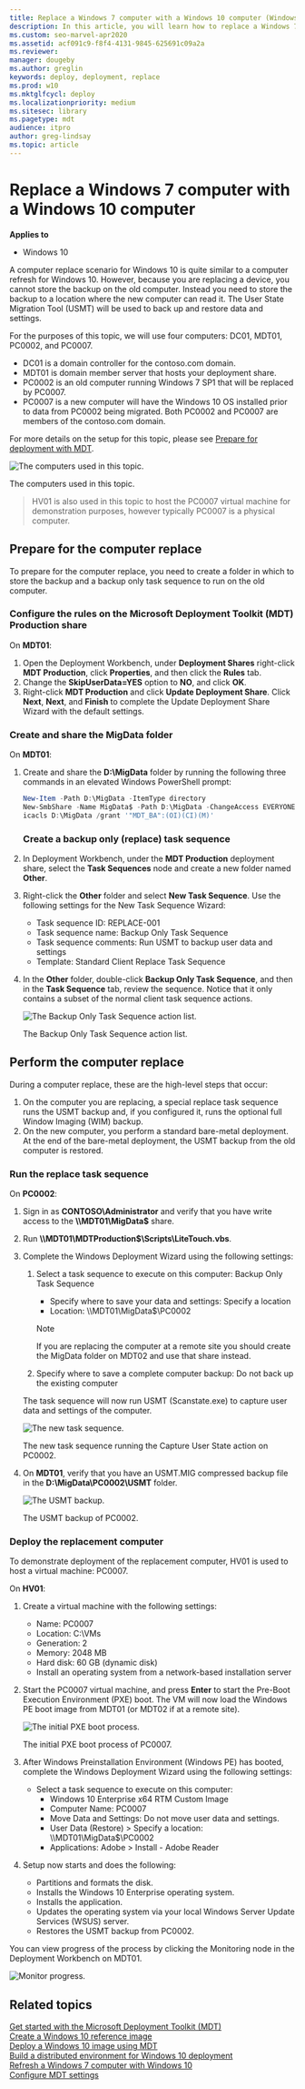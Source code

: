 ```yaml
---
title: Replace a Windows 7 computer with a Windows 10 computer (Windows 10)
description: In this article, you will learn how to replace a Windows 7 device with a Windows 10 device.
ms.custom: seo-marvel-apr2020
ms.assetid: acf091c9-f8f4-4131-9845-625691c09a2a
ms.reviewer: 
manager: dougeby
ms.author: greglin
keywords: deploy, deployment, replace
ms.prod: w10
ms.mktglfcycl: deploy
ms.localizationpriority: medium
ms.sitesec: library
ms.pagetype: mdt
audience: itpro
author: greg-lindsay
ms.topic: article
---
```


# Replace a Windows 7 computer with a Windows 10 computer

**Applies to**
-   Windows 10

A computer replace scenario for Windows 10 is quite similar to a computer refresh for Windows 10. However, because you are replacing a device, you cannot store the backup on the old computer. Instead you need to store the backup to a location where the new computer can read it. The User State Migration Tool (USMT) will be used to back up and restore data and settings. 

For the purposes of this topic, we will use four computers: DC01, MDT01, PC0002, and PC0007. 
- DC01 is a domain controller for the contoso.com domain.
- MDT01 is domain member server that hosts your deployment share.
- PC0002 is an old computer running Windows 7 SP1 that will be replaced by PC0007. 
- PC0007 is a new computer will have the Windows 10 OS installed prior to data from PC0002 being migrated. Both PC0002 and PC0007 are members of the contoso.com domain.

For more details on the setup for this topic, please see [Prepare for deployment with MDT](prepare-for-windows-deployment-with-mdt.md).

![The computers used in this topic.](../images/mdt-03-fig01.png)

The computers used in this topic.

>HV01 is also used in this topic to host the PC0007 virtual machine for demonstration purposes, however typically PC0007 is a physical computer.

## Prepare for the computer replace

 To prepare for the computer replace, you need to create a folder in which to store the backup and a backup only task sequence to run on the old computer.

### Configure the rules on the Microsoft Deployment Toolkit (MDT) Production share

On **MDT01**:

1. Open the Deployment Workbench, under **Deployment Shares** right-click **MDT Production**, click **Properties**, and then click the **Rules** tab.
2. Change the **SkipUserData=YES** option to **NO**, and click **OK**.
3. Right-click **MDT Production** and click **Update Deployment Share**. Click **Next**, **Next**, and **Finish** to complete the Update Deployment Share Wizard with the default settings.

### Create and share the MigData folder

On **MDT01**:

1. Create and share the **D:\\MigData** folder by running the following three commands in an elevated Windows PowerShell prompt:
   ``` powershell
   New-Item -Path D:\MigData -ItemType directory
   New-SmbShare -Name MigData$ -Path D:\MigData -ChangeAccess EVERYONE
   icacls D:\MigData /grant '"MDT_BA":(OI)(CI)(M)'
   ```
   ### Create a backup only (replace) task sequence

2. In Deployment Workbench, under the **MDT Production** deployment share, select the **Task Sequences** node and create a new folder named **Other**.

3. Right-click the **Other** folder and select **New Task Sequence**. Use the following settings for the New Task Sequence Wizard:

   * Task sequence ID: REPLACE-001
   * Task sequence name: Backup Only Task Sequence
   * Task sequence comments: Run USMT to backup user data and settings
   * Template: Standard Client Replace Task Sequence

4. In the **Other** folder, double-click **Backup Only Task Sequence**, and then in the **Task Sequence** tab, review the sequence. Notice that it only contains a subset of the normal client task sequence actions.

   ![The Backup Only Task Sequence action list.](../images/mdt-03-fig02.png "The Backup Only Task Sequence action list")

   The Backup Only Task Sequence action list.

## Perform the computer replace

During a computer replace, these are the high-level steps that occur:

1.  On the computer you are replacing, a special replace task sequence runs the USMT backup and, if you configured it, runs the optional full Window Imaging (WIM) backup.
2.  On the new computer, you perform a standard bare-metal deployment. At the end of the bare-metal deployment, the USMT backup from the old computer is restored.

### Run the replace task sequence

On **PC0002**:

1.  Sign in as **CONTOSO\\Administrator** and verify that you have write access to the **\\\\MDT01\\MigData$** share.
2.  Run **\\\\MDT01\\MDTProduction$\\Scripts\\LiteTouch.vbs**.
3.  Complete the Windows Deployment Wizard using the following settings:

    1.  Select a task sequence to execute on this computer: Backup Only Task Sequence
        * Specify where to save your data and settings: Specify a location
        * Location: \\\\MDT01\\MigData$\\PC0002
        
        >[!NOTE]
        >If you are replacing the computer at a remote site you should create the MigData folder on MDT02 and use that share instead.
         
    2.  Specify where to save a complete computer backup: Do not back up the existing computer

    The task sequence will now run USMT (Scanstate.exe) to capture user data and settings of the computer.

    ![The new task sequence.](../images/mdt-03-fig03.png "The new task sequence")

    The new task sequence running the Capture User State action on PC0002.

4.  On **MDT01**, verify that you have an USMT.MIG compressed backup file in the **D:\\MigData\\PC0002\\USMT** folder.

    ![The USMT backup.](../images/mdt-03-fig04.png "The USMT backup")

    The USMT backup of PC0002.

### Deploy the replacement computer

To demonstrate deployment of the replacement computer, HV01 is used to host a virtual machine: PC0007.

On **HV01**:

1.  Create a virtual machine with the following settings:

    * Name: PC0007
    * Location: C:\\VMs
    * Generation: 2
    * Memory: 2048 MB
    * Hard disk: 60 GB (dynamic disk)
    * Install an operating system from a network-based installation server

2.  Start the PC0007 virtual machine, and press **Enter** to start the Pre-Boot Execution Environment (PXE) boot. The VM will now load the Windows PE boot image from MDT01 (or MDT02 if at a remote site).

    ![The initial PXE boot process.](../images/mdt-03-fig05.png "The initial PXE boot process")

    The initial PXE boot process of PC0007.

3.  After Windows Preinstallation Environment (Windows PE) has booted, complete the Windows Deployment Wizard using the following settings:

    * Select a task sequence to execute on this computer:
        * Windows 10 Enterprise x64 RTM Custom Image
        * Computer Name: PC0007
        * Move Data and Settings: Do not move user data and settings.
        * User Data (Restore) > Specify a location: \\\\MDT01\\MigData$\\PC0002
        * Applications: Adobe > Install - Adobe Reader

4.  Setup now starts and does the following:

    * Partitions and formats the disk.
    * Installs the Windows 10 Enterprise operating system.
    * Installs the application.
    * Updates the operating system via your local Windows Server Update Services (WSUS) server.
    * Restores the USMT backup from PC0002.

You can view progress of the process by clicking the Monitoring node in the Deployment Workbench on MDT01.

![Monitor progress.](../images/mdt-replace.png)

## Related topics

[Get started with the Microsoft Deployment Toolkit (MDT)](get-started-with-the-microsoft-deployment-toolkit.md)<br>
[Create a Windows 10 reference image](create-a-windows-10-reference-image.md)<br>
[Deploy a Windows 10 image using MDT](deploy-a-windows-10-image-using-mdt.md)<br>
[Build a distributed environment for Windows 10 deployment](build-a-distributed-environment-for-windows-10-deployment.md)<br>
[Refresh a Windows 7 computer with Windows 10](refresh-a-windows-7-computer-with-windows-10.md)<br>
[Configure MDT settings](configure-mdt-settings.md)
